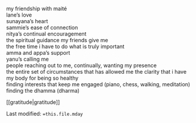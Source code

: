 my friendship with maité  
lane’s love  
sunayana’s heart  
sammie’s ease of connection  
nitya’s continual encouragement  
the spiritual guidance my friends give me  
the free time i have to do what is truly important  
amma and appa’s support  
yanu’s calling me  
people reaching out to me, continually, wanting my presence  
the entire set of circumstances that has allowed me the clarity that i have  
my body for being so healthy  
finding interests that keep me engaged (piano, chess, walking, meditation)  
finding the dhamma (dharma)



[[gratitude|gratitude]]


Last modified: `=this.file.mday`